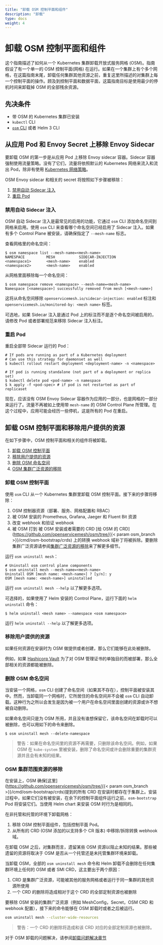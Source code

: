 ```yaml
---
title: "卸载 OSM 控制平面和组件"
description: "卸载"
type: docs
weight: 4
---
```


# 卸载 OSM 控制平面和组件

这个指南描述了如何从一个 Kubernetes 集群卸载开放式服务网格 (OSM)。指南假设了有一个单一的 OSM 控制平面(网格) 在运行。如果在一个集群上有个多个网格，在这篇指南末尾，卸载任何集群其他资源之前，重复这里所描述的对集群上每一个控制平面的操作。顾及到控制平面和数据平面，这篇指南目标是使用最少的停机时间来卸载掉 OSM 的全部残余资源。

## 先决条件

- 带 OSM 的 Kubernetes 集群已安装
- `kubectl` CLI
- [`osm` CLI](/docs/install/#set-up-the-osm-cli) 或者 Helm 3 CLI

## 从应用 Pod 和 Envoy Secret 上移除 Envoy Sidecar

要卸载 OSM 的第一步是从应用 Pod 上移除 Envoy sidecar 容器。Sidecar 容器强制使用流量策略。没有了它们，流量将依照默认的 Kubernetes 网络来流入和流出 Pod，除非有使用 [Kubernetes 网络策略](https://kubernetes.io/docs/concepts/services-networking/network-policies/)。

OSM Envoy sidecar 和相关的 secret 将按照如下步骤被移除：

1. [禁用自动 Sidecar 注入](#禁用自动-sidecar-注入)
2. [重启 Pod](#重启-pod)

### 禁用自动 Sidecar 注入

OSM 自动 Sidecar 注入是最常见的启用的功能，它通过 `osm` CLI 添加命名空间到网格来启用。使用 `osm` CLI 来查看哪个命名空间已经启用了 Sidecar 注入。如果有多个 Control Plane 被安装，请确保指定了 `--mesh-name` 标志。

查看网格里的命名空间：

```console
$ osm namespace list --mesh-name=<mesh-name>
NAMESPACE          MESH           SIDECAR-INJECTION
<namespace1>       <mesh-name>    enabled
<namespace2>       <mesh-name>    enabled
```

从网格里面移除每一个命名空间：

```console
$ osm namespace remove <namespace> --mesh-name=<mesh-name>
Namespace [<namespace>] successfully removed from mesh [<mesh-name>]
```

这将从命名空间移除 `openservicemesh.io/sidecar-injection: enabled` 标注和 `openservicemesh.io/monitored-by: <mesh name>` 标签。

可选地，如果 Sidecar 注入是通过 Pod 上的标注而不是逐个命名空间被启用的，请修改 Pod 或者部署规范来移除 Sidecar 注入标注。

### 重启 Pod

重启全部带 Sidecar 运行的 Pod：

```console
# If pods are running as part of a Kubernetes deployment
# Can use this strategy for daemonset as well
$ kubectl rollout restart deployment <deployment-name> -n <namespace>

# If pod is running standalone (not part of a deployment or replica set)
$ kubectl delete pod <pod-name> -n namespace
$ k apply -f <pod-spec> # if pod is not restarted as part of replicaset
```

现在，应该没有 OSM Envoy Sidecar 容器作为应用的一部分，也是网格的一部分来运行了。流量不再被如上使用带 `mesh-name` 的 OSM Control Plane 所管理。在这个过程中，应用可能会经历一些停机，这是所有的 Pod 在重启。

## 卸载 OSM 控制平面和移除用户提供的资源

在如下步骤中，OSM 控制平面和相关的组件将被卸载。

1. [卸载 OSM 控制平面](#卸载-OSM-控制平面)
2. [移除用户提供的资源](#移除用户提供的资源)
3. [删除 OSM 命名空间](#删除-OSM-命名空间)
4. [OSM 集群广泛资源的移除](#OSM-集群广泛资源的移除)

### 卸载 OSM 控制平面

使用 `osm` CLI 从一个 Kubernetes 集群里卸载 OSM 控制平面。接下来的步骤将移除：

1. OSM 控制器资源（部署、服务、网格配置和 RBAC）
2. 被 OSM 安装的 Prometheus, Grafana, Jaeger 和 Fluent Bit 资源
3. 改变 webhook 和验证 webhook
4. 被 OSM 打到 被 OSM 安装或者需要的 CRD [给 OSM 的 CRD](https://github.com/openservicemesh/osm/tree/{{< param osm_branch >}}/cmd/osm-bootstrap/crds) 上的转换 webhook 域补丁将被拆除。要删除集群广泛资源请参阅[集群广泛资源的移除](#osm-集群广泛资源的移除)来了解更多细节。

运行 `osm uninstall mesh`：

```console
# Uninstall osm control plane components
$ osm uninstall mesh --mesh-name=<mesh-name>
Uninstall OSM [mesh name: <mesh-name>] ? [y/n]: y
OSM [mesh name: <mesh-name>] uninstalled
```

运行 `osm uninstall mesh --help` 以了解更多选项。

可选择的，如果使用了 Helm 安装的 Control Plane，运行下面的 `helm uninstall` 命令：

```console
$ helm uninstall <mesh name> --namespace <osm namespace>
```

运行 `helm uninstall --help` 以了解更多选项。

### 移除用户提供的资源

如果任何资源在安装时为 OSM 做提供或者创建，那么它们能够在此处被删除。

例如，如果 [Hashicorp Vault](/docs/guides/certificates/#installing-hashi-vault) 为了对 OSM 管理证书的单独目的而被部署，那么全部相关的资源都能被删除。

### 删除 OSM 命名空间

当安装一个网格，`osm` CLI 创建了命名空间（如果其不存在），控制平面被安装其中。然而，当卸载同一个网格时，它所居住的命名空间并不会被 `osm` CLI 自动卸载。这种行为之所以会发生是因为被一个用户在命名空间里面创建的资源或许不想被自动删除。

如果命名空间只是为 OSM 所用，并且没有谁想保留它，该命名空间在卸载时可以被删除，也可以用如下的命令来删除。

```console
$ osm uninstall mesh --delete-namespace
```

> 警告：如果在命名空间里的资源不再需要，只删除该命名空间。例如，如果 OSM 在 `kube-system` 里被安装，删除了命名空间或许会删除重要的集群资源并且会有未知的结果。


### OSM 集群范围资源的移除

在安装上，OSM 确保[这里](https://github.com/openservicemesh/osm/tree/{{< param osm_branch >}}/cmd/osm-bootstrap/crds)提到的所有 CRD 在安装时都存在于集群上。安装过程中，如果它们没有被安装，在余下的控制平面组件运行之前，`osm-bootstrap` Pod 将安装它们。当使用 Helm chart 来安装 OSM 时行为是相同的。

在非托管和托管的环境下卸载网格：
1. 移除 OSM 控制平面组件，包括控制平面 Pod。
2. 从所有的 CRD (OSM 添加的以支持多个 CR 版本) 中移除/拆除转换 webhook 域。

在卸载 OSM 之后，对集群而言，遗留某些 OSM 资源以阻止未知的结果。那些被遗留的资源将取决于 OSM 是否从一个托管还是未托管集群环境来卸载。

当卸载 OSM，全部的 `osm uninstall mesh` 命令和 Helm 卸载不会删除在任何集群环境上任何的 OSM 或者 SMI CRD，这主要出于两个原因：
1. CRD 是集群广泛资源，可能被其他的服务网格或者运行于同一集群的其他资源所使用
2. 一个 CRD 的删除将造成相对于这个 CRD 的全部定制资源也被删除

要移除 OSM 安装的集群广泛资源（例如 MeshConfig，Secret，OSM CRD 和 webhook 配置），接下来的命令能够在 OSM 卸载时或者之后被运行。

```bash
osm uninstall mesh --cluster-wide-resources
```

> 警告：一个 CRD 的删除将造成和该 CRD 对应的全部定制资源也被删除。

对于 OSM 卸载的问题解决，请参阅[卸载问题解决章节](/docs/guides/troubleshooting/uninstall/)
